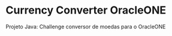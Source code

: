# Currency Converter OracleONE
<p>Projeto Java: Challenge conversor de moedas para o OracleONE</p>

